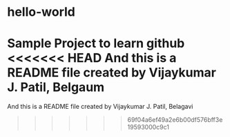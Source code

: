 # hello-world
Sample Project to learn github
<<<<<<< HEAD
And this is a README file created by Vijaykumar J. Patil, Belgaum
=======
And this is a README file created by Vijaykumar J. Patil, Belagavi
>>>>>>> 69f04a6ef49a2e6b00df576bff3e19593000c9c1
